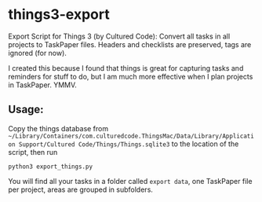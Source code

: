 # things3-export

Export Script for Things 3 (by Cultured Code): Convert all tasks in all projects to TaskPaper files. Headers and checklists are preserved, tags are ignored (for now).

I created this because I found that things is great for capturing tasks and reminders for stuff to do, but I am much more effective when I plan projects in TaskPaper. YMMV.

## Usage:

Copy the things database from `~/Library/Containers/com.culturedcode.ThingsMac/Data/Library/Application Support/Cultured Code/Things/Things.sqlite3` to the location of the script, then run

`python3 export_things.py`

You will find all your tasks in a folder called `export data`, one TaskPaper file per project, areas are grouped in subfolders.

